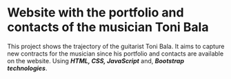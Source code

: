 # Website with the portfolio and contacts of the musician Toni Bala

This project shows the trajectory of the guitarist Toni Bala. It aims to capture new contracts for the musician since his portfolio and contacts are available on the website. Using ***HTML, CSS, JavaScript*** and, ***Bootstrap technologies***.



